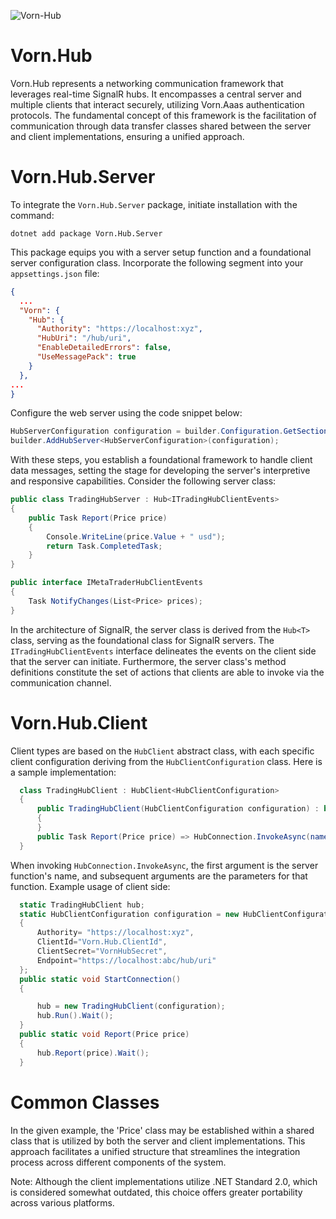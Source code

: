![Vorn-Hub](https://github.com/VORNIR/Vorn.Hub/assets/5783101/ca40ef26-e043-4fa9-9748-6be3873b1aea)

# Vorn.Hub

Vorn.Hub represents a networking communication framework that leverages real-time SignalR hubs. It encompasses a central server and multiple clients that interact securely, utilizing Vorn.Aaas authentication protocols. The fundamental concept of this framework is the facilitation of communication through data transfer classes shared between the server and client implementations, ensuring a unified approach.

# Vorn.Hub.Server

To integrate the `Vorn.Hub.Server` package, initiate installation with the command:
```
dotnet add package Vorn.Hub.Server
```
This package equips you with a server setup function and a foundational server configuration class. Incorporate the following segment into your `appsettings.json` file:
```json
{
  ...
  "Vorn": {
    "Hub": {
      "Authority": "https://localhost:xyz",
      "HubUri": "/hub/uri",
      "EnableDetailedErrors": false,
      "UseMessagePack": true
    }
  },
...
}
```
Configure the web server using the code snippet below:
```csharp
HubServerConfiguration configuration = builder.Configuration.GetSection(HubServerConfiguration.Section).Get<HubServerConfiguration>();
builder.AddHubServer<HubServerConfiguration>(configuration);
```
With these steps, you establish a foundational framework to handle client data messages, setting the stage for developing the server's interpretive and responsive capabilities. Consider the following server class:
```csharp
public class TradingHubServer : Hub<ITradingHubClientEvents>
{
    public Task Report(Price price)
    {
        Console.WriteLine(price.Value + " usd");
        return Task.CompletedTask;
    }
}

public interface IMetaTraderHubClientEvents
{
    Task NotifyChanges(List<Price> prices);
}
```
In the architecture of SignalR, the server class is derived from the `Hub<T>` class, serving as the foundational class for SignalR servers. The `ITradingHubClientEvents` interface delineates the events on the client side that the server can initiate. Furthermore, the server class's method definitions constitute the set of actions that clients are able to invoke via the communication channel.

# Vorn.Hub.Client
Client types are based on the `HubClient` abstract class, with each specific client configuration deriving from the `HubClientConfiguration` class. Here is a sample implementation:
```csharp
  class TradingHubClient : HubClient<HubClientConfiguration>
  {
      public TradingHubClient(HubClientConfiguration configuration) : base(configuration)
      {
      }
      public Task Report(Price price) => HubConnection.InvokeAsync(nameof(Report), price);
  }
```
When invoking `HubConnection.InvokeAsync`, the first argument is the server function's name, and subsequent arguments are the parameters for that function.
Example usage of client side:
```csharp
  static TradingHubClient hub;
  static HubClientConfiguration configuration = new HubClientConfiguration
  {
      Authority= "https://localhost:xyz",
      ClientId="Vorn.Hub.ClientId",
      ClientSecret="VornHubSecret",
      Endpoint="https://localhost:abc/hub/uri"
  };
  public static void StartConnection()
  {

      hub = new TradingHubClient(configuration);
      hub.Run().Wait();
  }
  public static void Report(Price price)
  {
      hub.Report(price).Wait();
  }
```
# Common Classes

In the given example, the 'Price' class may be established within a shared class that is utilized by both the server and client implementations. This approach facilitates a unified structure that streamlines the integration process across different components of the system.

Note: Although the client implementations utilize .NET Standard 2.0, which is considered somewhat outdated, this choice offers greater portability across various platforms.
